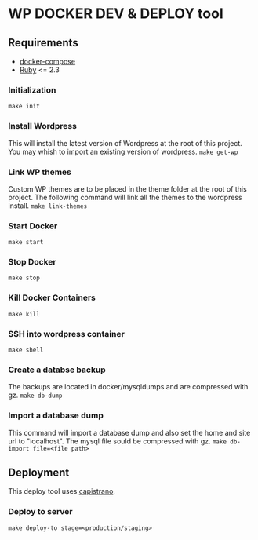 # WP DOCKER DEV & DEPLOY tool

## Requirements
- [docker-compose](https://docs.docker.com/compose/)
- [Ruby](https://www.ruby-lang.org/en/) <= 2.3

### Initialization
`make init`
### Install Wordpress
This will install the latest version of Wordpress at the root of this project. You may whish to import an existing version of wordpress.
`make get-wp`
### Link WP themes
Custom WP themes are to be placed in the theme folder at the root of this project.
The following command will link all the themes to the wordpress install.
`make link-themes`
### Start Docker
`make start`
### Stop Docker
`make stop`
### Kill Docker Containers
`make kill`
### SSH into wordpress container
`make shell`
### Create a databse backup
The backups are located in docker/mysqldumps and are compressed with gz.
`make db-dump`
### Import a database dump
This command will import a database dump and also set the home and site url to "localhost".
The mysql file sould be compressed with gz.
`make db-import file=<file path>`
## Deployment
This deploy tool uses [capistrano](http://capistranorb.com/).
### Deploy to server
`make deploy-to stage=<production/staging>` 